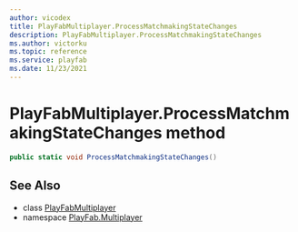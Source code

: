 ```yaml
---
author: vicodex
title: PlayFabMultiplayer.ProcessMatchmakingStateChanges
description: PlayFabMultiplayer.ProcessMatchmakingStateChanges
ms.author: victorku
ms.topic: reference
ms.service: playfab
ms.date: 11/23/2021
---
```


# PlayFabMultiplayer.ProcessMatchmakingStateChanges method

```csharp
public static void ProcessMatchmakingStateChanges()
```

## See Also

* class [PlayFabMultiplayer](../PlayFabMultiplayer.md)
* namespace [PlayFab.Multiplayer](../../PlayFabMultiplayerSDK.md)

